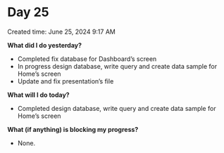 # Day 25

Created time: June 25, 2024 9:17 AM

**What did I do yesterday?**

- Completed fix database for Dashboard’s screen
- In progress design database, write query and create data sample for Home’s screen
- Update and fix presentation’s file

**What will I do today?**

- Completed design database, write query and create data sample for Home’s screen

**What (if anything) is blocking my progress?**

- None.
